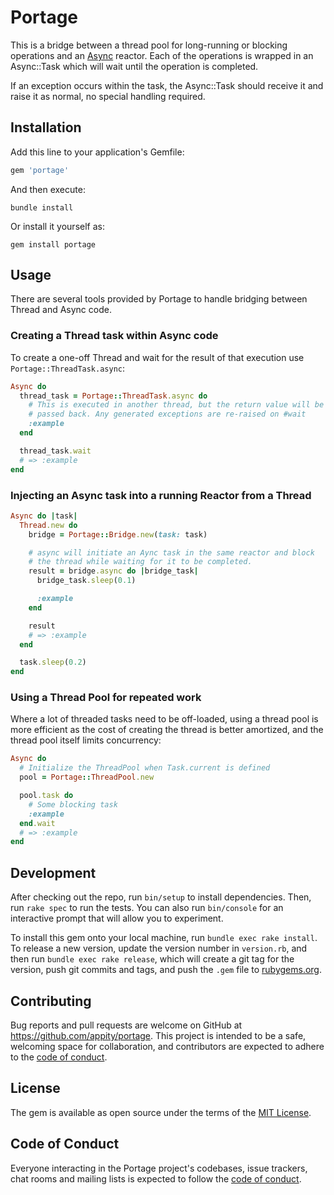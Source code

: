 # Portage

This is a bridge between a thread pool for long-running or blocking operations
and an [Async](https://github.com/socketry/async) reactor. Each of the
operations is wrapped in an Async::Task which will wait until the operation is
completed.

If an exception occurs within the task, the Async::Task should receive it and
raise it as normal, no special handling required.

## Installation

Add this line to your application's Gemfile:

```ruby
gem 'portage'
```

And then execute:

```shell
bundle install
```

Or install it yourself as:

```shell
gem install portage
```

## Usage

There are several tools provided by Portage to handle bridging between
Thread and Async code.

### Creating a Thread task within Async code

To create a one-off Thread and wait for the result of that execution use
`Portage::ThreadTask.async`:

```ruby
Async do
  thread_task = Portage::ThreadTask.async do
    # This is executed in another thread, but the return value will be
    # passed back. Any generated exceptions are re-raised on #wait
    :example
  end

  thread_task.wait
  # => :example
end
```

### Injecting an Async task into a running Reactor from a Thread

```ruby
Async do |task|
  Thread.new do
    bridge = Portage::Bridge.new(task: task)

    # async will initiate an Aync task in the same reactor and block
    # the thread while waiting for it to be completed.
    result = bridge.async do |bridge_task|
      bridge_task.sleep(0.1)

      :example
    end

    result
    # => :example
  end

  task.sleep(0.2)
end
```

### Using a Thread Pool for repeated work

Where a lot of threaded tasks need to be off-loaded, using a thread pool is
more efficient as the cost of creating the thread is better amortized, and
the thread pool itself limits concurrency:

```ruby
Async do
  # Initialize the ThreadPool when Task.current is defined
  pool = Portage::ThreadPool.new

  pool.task do
    # Some blocking task
    :example
  end.wait
  # => :example
end
```

## Development

After checking out the repo, run `bin/setup` to install dependencies. Then, run `rake spec` to run the tests. You can also run `bin/console` for an interactive prompt that will allow you to experiment.

To install this gem onto your local machine, run `bundle exec rake install`. To release a new version, update the version number in `version.rb`, and then run `bundle exec rake release`, which will create a git tag for the version, push git commits and tags, and push the `.gem` file to [rubygems.org](https://rubygems.org).

## Contributing

Bug reports and pull requests are welcome on GitHub at https://github.com/appity/portage. This project is intended to be a safe, welcoming space for collaboration, and contributors are expected to adhere to the [code of conduct](https://github.com/appity/portage/blob/master/CODE_OF_CONDUCT.md).


## License

The gem is available as open source under the terms of the [MIT License](https://opensource.org/licenses/MIT).

## Code of Conduct

Everyone interacting in the Portage project's codebases, issue trackers, chat rooms and mailing lists is expected to follow the [code of conduct](https://github.com/appity/portage/blob/master/CODE_OF_CONDUCT.md).
